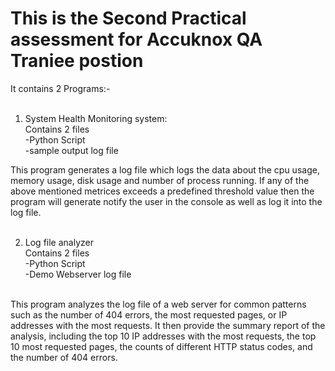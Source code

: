 <h1>This is the Second Practical assessment for Accuknox QA Traniee postion</h1>
It contains 2 Programs:-
<br><br>

1) System Health Monitoring system:<br>
  Contains 2 files<br>
    -Python Script<br>
    -sample output log file

  This program generates a log file which logs the data about the cpu usage, memory usage, disk usage and number of process running.
  If any of the above mentioned metrices exceeds a predefined threshold value then the program will generate notify the user in the console as well as log it into the log file.
  <br><br>
  
2) Log file analyzer<br>
   Contains 2 files<br>
     -Python Script<br>
     -Demo Webserver log file<br>
<br>
   This program analyzes the log file of a web server for common patterns such as the number of 404 errors, the most requested pages, or IP addresses with the most requests.
   It then provide the summary report of the analysis, including the top 10 IP addresses with the most requests, the top 10 most requested pages, the counts of different HTTP status codes, and the number of 404 errors.
